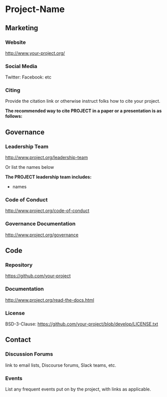 # Project-Name

## Marketing

### Website
<http://www.your-project.org/>

### Social Media
Twitter:
Facebook:
etc

### Citing
Provide the citation link or otherwise instruct folks how to cite your project.

**The recommended way to cite PROJECT in a paper or a presentation is as follows:**

<info here>

## Governance

### Leadership Team
http://www.project.org/leadership-team

Or list the names below

**The PROJECT leadership team includes:**

- names

### Code of Conduct
http://www.project.org/code-of-conduct

### Governance Documentation
http://www.project.org/governance

## Code

### Repository
https://github.com/your-project

### Documentation
http://www.project.org/read-the-docs.html

### License
BSD-3-Clause: https://github.com/your-project/blob/develop/LICENSE.txt

## Contact

### Discussion Forums
link to email lists, Discourse forums, Slack teams, etc.

### Events

List any frequent events put on by the project, with links as applicable.
